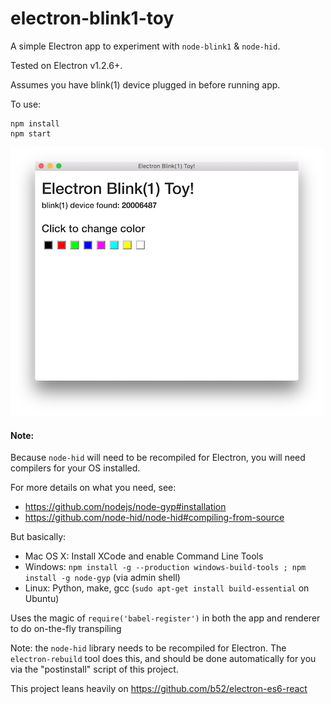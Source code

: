 # electron-blink1-toy

A simple Electron app to experiment with `node-blink1` & `node-hid`.

Tested on Electron v1.2.6+.

Assumes you have blink(1) device plugged in before running app.

To use:
```
npm install
npm start
```

![screenshot](./screenshot.png)

#### Note:
Because `node-hid` will need to be recompiled for Electron, you will need compilers for your OS installed.

For more details on what you need, see: 
* https://github.com/nodejs/node-gyp#installation
* https://github.com/node-hid/node-hid#compiling-from-source

But basically:

* Mac OS X: Install XCode and enable Command Line Tools
* Windows: `npm install -g --production windows-build-tools ; npm install -g node-gyp` (via admin shell)
* Linux: Python, make, gcc (`sudo apt-get install build-essential` on Ubuntu)



Uses the magic of `require('babel-register')` in both the app and renderer to do on-the-fly transpiling

Note: the `node-hid` library needs to be recompiled for Electron. The `electron-rebuild` tool does this,
and should be done automatically for you via the "postinstall" script of this project.  

This project leans heavily on https://github.com/b52/electron-es6-react
